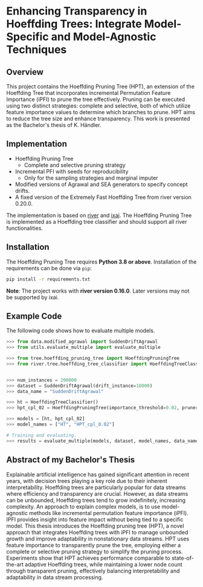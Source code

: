 # Enhancing Transparency in Hoeffding Trees: Integrate Model-Specific and Model-Agnostic Techniques

## Overview
This project contains the Hoeffding Pruning Tree (HPT), an extension of the Hoeffding Tree that incorporates incremental
Permutation Feature Importance (iPFI) to prune the tree effectively. Pruning can be executed using two distinct
strategies: complete and selective, both of which utilize feature importance values to determine which branches
to prune. HPT aims to reduce the tree size and enhance transparency. This work is presented as the Bachelor's thesis
of K. Händler.

## Implementation
- Hoeffding Pruning Tree
  - Complete and selective pruning strategy
- Incremental PFI with seeds for reproducibility
  - Only for the sampling strategies and marginal imputer
- Modified versions of Agrawal and SEA generators to specify concept drifts.
- A fixed version of the Extremely Fast Hoeffding Tree from river version 0.20.0.

The implementation is based on [river](https://github.com/online-ml/river)
and [ixai](https://github.com/mmschlk/iXAI). The Hoeffding Pruning Tree is implemented as a Hoeffding tree classifier 
and should support all river functionalities.

## Installation
The Hoeffding Pruning Tree requires **Python 3.8 or above**. Installation of the requirements can be done via `pip`:
```sh
pip install -r requirements.txt 
```
**Note**: The project works with **river version 0.16.0**. Later versions may not be supported by ixai.

## Example Code
The following code shows how to evaluate multiple models.
```python
>>> from data.modified_agrawal import SuddenDriftAgrawal
>>> from utils.evaluate_multiple import evaluate_multiple

>>> from tree.hoeffding_pruning_tree import HoeffdingPruningTree
>>> from river.tree.hoeffding_tree_classifier import HoeffdingTreeClassifier


>>> num_instances = 200000
>>> dataset = SuddenDriftAgrawal(drift_instance=10000)
>>> data_name = "SuddenDriftAgrawal"

>>> ht = HoeffdingTreeClassifier()
>>> hpt_cpl_02 = HoeffdingPruningTree(importance_threshold=0.02, pruner="complete")

>>> models = [ht, hpt_cpl_02]
>>> model_names = ["HT", "HPT_cpl_0.02"]

# Training and evaluating.
>>> results = evaluate_multiple(models, dataset, model_names, data_name, num_instances)
```

## Abstract of my Bachelor's Thesis
Explainable artificial intelligence has gained significant attention in recent
years, with decision trees playing a key role due to their inherent interpretability. Hoeffding trees are particularly popular for data streams where efficiency
and transparency are crucial. However, as data streams can be unbounded,
Hoeffding trees tend to grow indefinitely, increasing complexity. An approach
to explain complex models, is to use model-agnostic methods like incremental permutation feature importance (iPFI). IPFI provides insight into feature
impact without being tied to a specific model. This thesis introduces the Hoeffding pruning tree (HPT), a novel approach that integrates Hoeffding trees
with iPFI to manage unbounded growth and improve adaptability in nonstationary data streams. HPT uses feature importance to transparently prune
the tree, employing either a complete or selective pruning strategy to simplify the pruning process. Experiments show that HPT achieves performance
comparable to state-of-the-art adaptive Hoeffding trees, while maintaining a
lower node count through transparent pruning, effectively balancing interpretability and adaptability in data stream processing.

